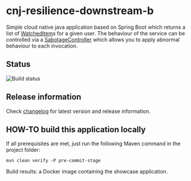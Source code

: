 # cnj-resilience-downstream-b

Simple cloud native java application based on Spring Boot which returns a list of [WatchedItem](src/main/java/group/msg/at/cloud/cloudtrain/core/entity/WatchedItem.java)s for a given user.
The behaviour of the service can be controlled via a [SabotageController](src/main/java/group/msg/at/cloud/cloudtrain/adapter/rest/SabotageController.java) which allows you to apply abnormal behaviour to each invocation.

## Status
![Build status](https://codebuild.eu-west-1.amazonaws.com/badges?uuid=eyJlbmNyeXB0ZWREYXRhIjoia1IzT2JGZkxzQitXUzZXS2pWd3NRUG9aczdKY3RTY00rS0RhNFZMWHFCdnVSS2tkSElIUWptRXAyelZXRjRBYzNZejMxWVoyTFNvUHE0U3BZT1dRZGtJPSIsIml2UGFyYW1ldGVyU3BlYyI6ImE3aEx4QkRVNDVsaWEyZWYiLCJtYXRlcmlhbFNldFNlcmlhbCI6MX0%3D&branch=main)

## Release information

Check [changelog](changelog.md) for latest version and release information.

## HOW-TO build this application locally

If all prerequisites are met, just run the following Maven command in the project folder:

```shell 
mvn clean verify -P pre-commit-stage
```

Build results: a Docker image containing the showcase application.

